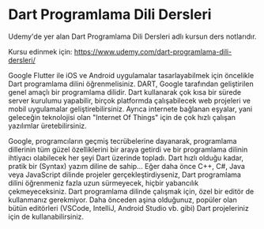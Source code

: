 # Dart Programlama Dili Dersleri
Udemy'de yer alan Dart Programlama Dili Dersleri adlı kursun ders notlarıdır. 

Kursu edinmek için: https://www.udemy.com/dart-programlama-dili-dersleri/

Google Flutter ile iOS ve Android uygulamalar tasarlayabilmek için öncelikle Dart programlama dilini öğrenmelisiniz. DART, Google tarafından geliştirilen genel amaçlı bir programlama dilidir. Dart kullanarak çok kısa bir sürede server kurulumu yapabilir, birçok platformda çalışabilecek web projeleri ve mobil uygulamalar geliştirebilirsiniz. Ayrıca internete bağlanan eşyalar, yani geleceğin teknolojisi olan "Internet Of Things" için de çok hızlı çalışan yazılımlar üretebilirsiniz.

Google, programcıların geçmiş tecrübelerine dayanarak, programlama dillerinin tüm güzel özelliklerini bir araya getirdi ve bir programlama dilinin ihtiyacı olabilecek her şeyi Dart üzerinde topladı. Dart hızlı olduğu kadar, pratik bir (Syntax) yazım diline de sahip... Eğer daha önce C++, C#, Java veya JavaScript dilinde projeler gerçekleştirdiyseniz, Dart programlama dilini öğrenmeniz fazla uzun sürmeyecek, hiçbir yabancılık çekmeyeceksiniz. Dart programlama dilinde çalışmak için, özel bir editör de kullanmanız gerekmiyor. Daha önceden aşina olduğunuz, popüler olan bütün editörleri (VSCode, IntelliJ, Android Studio vb. gibi) Dart projeleriniz için de kullanabilirsiniz.
